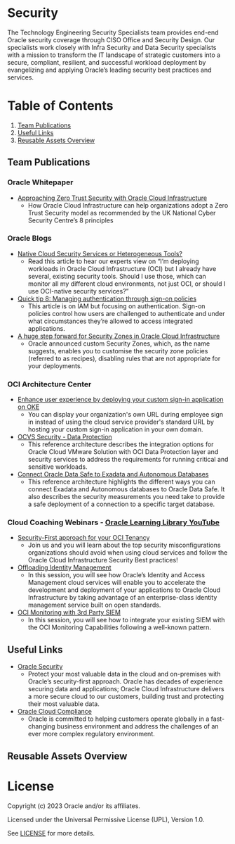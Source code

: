 # Security

The Technology Engineering Security Specialists team provides end-end Oracle security coverage through CISO Office and Security Design. Our specialists work closely with Infra Security and Data Security specialists with a mission to transform the IT landscape of strategic customers into a secure, compliant, resilient, and successful workload deployment by evangelizing and applying Oracle’s leading security best practices and services.

# Table of Contents
 
1. [Team Publications](#team-publications)
2. [Useful Links](#useful-links)
3. [Reusable Assets Overview](#reusable-assets-overview)
 
## Team Publications
 
### Oracle Whitepaper
 
- [Approaching Zero Trust Security with Oracle Cloud Infrastructure](https://www.oracle.com/a/ocom/docs/whitepaper-zero-trust-security-oci.pdf)
    - How Oracle Cloud Infrastructure can help organizations adopt a Zero Trust Security model as recommended by the UK National Cyber Security Centre’s 8 principles
 
### Oracle Blogs

- [Native Cloud Security Services or Heterogeneous Tools?](https://blogs.oracle.com/cloudsecurity/post/native-cloud-security-services-or-heterogeneous-tools)
  - Read this article to hear our experts view on “I’m deploying workloads in Oracle Cloud Infrastructure (OCI) but I already have several, existing security tools. Should I use those, which can monitor all my different cloud environments, not just OCI, or should I use OCI-native security services?”
- [Quick tip 8: Managing authentication through sign-on policies](https://blogs.oracle.com/cloudsecurity/post/quick-tip-8-managing-authentication-through-signon-policies)
   - This article is on IAM but focusing on authentication. Sign-on policies control how users are challenged to authenticate and under what circumstances they’re allowed to access integrated applications.
- [A huge step forward for Security Zones in Oracle Cloud Infrastructure](https://blogs.oracle.com/cloudsecurity/post/a-huge-step-forward-for-security-zones-in-oci)
    - Oracle announced custom Security Zones, which, as the name suggests, enables you to customise the security zone policies (referred to as recipes), disabling rules that are not appropriate for your deployments.
      
### OCI Architecture Center
 
- [Enhance user experience by deploying your custom sign-in application on OKE](https://docs.oracle.com/en/solutions/enhance-ux-custom-signin-app-oke/index.html)
    - You can display your organization's own URL during employee sign in instead of using the cloud service provider's standard URL by hosting your custom sign-in application in your own domain.
- [OCVS Security - Data Protection](https://docs.oracle.com/en/solutions/oci-security-ocvs/index.html#GUID-A59FC475-6C3B-4589-8151-4ED088E4AC91)
   - This reference architecture describes the integration options for Oracle Cloud VMware Solution with OCI Data Protection layer and security services to address the requirements for running critical and sensitive workloads. 
-  [Connect Oracle Data Safe to Exadata and Autonomous Databases](https://docs.oracle.com/en/solutions/data-safe-exadata-adb/index.html)
    - This reference architecture highlights the different ways you can connect Exadata and Autonomous databases to Oracle Data Safe. It also describes the security measurements you need take to provide a safe deployment of a connection to a specific target database.
 
### Cloud Coaching Webinars - [Oracle Learning Library YouTube](https://www.youtube.com/@OracleLearning)

-  [Security-First approach for your OCI Tenancy](https://www.youtube.com/watch?v=ZB87VUcK6Tg)
     - Join us and you will learn about the top security misconfigurations organizations should avoid when using cloud services and follow the Oracle Cloud Infrastructure Security Best practices!
-  [Offloading Identity Management](https://www.youtube.com/watch?v=MdA_M2JnoxM)
     - In this session, you will see how Oracle’s Identity and Access Management cloud services will enable you to accelerate the development and deployment of your applications to Oracle Cloud Infrastructure by taking advantage of an enterprise-class identity management service built on open standards.
 -  [OCI Monitoring with 3rd Party SIEM](https://www.youtube.com/watch?v=UPdPZPWOZIs)
     - In this session, you will see how to integrate your existing SIEM with the OCI Monitoring Capabilities following a well-known pattern.
     
## Useful Links
 
- [Oracle Security](https://www.oracle.com/security/)
    - Protect your most valuable data in the cloud and on-premises with Oracle’s security-first approach. Oracle has decades of experience securing data and applications; Oracle Cloud Infrastructure delivers a more secure cloud to our customers, building trust and protecting their most valuable data.
 - [Oracle Cloud Compliance](https://www.oracle.com/corporate/cloud-compliance/)
     - Oracle is committed to helping customers operate globally in a fast-changing business environment and address the challenges of an ever more complex regulatory environment. 
 
## Reusable Assets Overview
 

# License

Copyright (c) 2023 Oracle and/or its affiliates.

Licensed under the Universal Permissive License (UPL), Version 1.0.

See [LICENSE](https://github.com/oracle-devrel/technology-engineering/blob/folder-structure/LICENSE) for more details.
